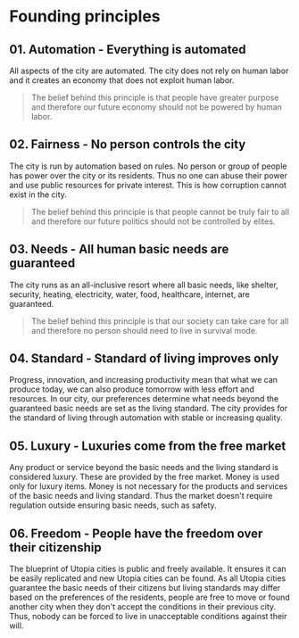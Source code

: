 # Founding principles

## 01. Automation - Everything is automated

All aspects of the city are automated. The city does not rely on human labor and it creates an economy that does not exploit human labor.

> The belief behind this principle is that people have greater purpose and therefore our future economy should not be powered by human labor.

## 02. Fairness - No person controls the city

The city is run by automation based on rules. No person or group of people has power over the city or its residents. Thus no one can abuse their power and use public resources for private interest. This is how corruption cannot exist in the city.

> The belief behind this principle is that people cannot be truly fair to all and therefore our future politics should not be controlled by elites.

## 03. Needs - All human basic needs are guaranteed

The city runs as an all-inclusive resort where all basic needs, like shelter, security, heating, electricity, water, food, healthcare, internet, are guaranteed.

> The belief behind this principle is that our society can take care for all and therefore no person should need to live in survival mode.

## 04. Standard - Standard of living improves only

Progress, innovation, and increasing productivity mean that what we can produce today, we can also produce tomorrow with less effort and resources. In our city, our preferences determine what needs beyond the guaranteed basic needs are set as the living standard. The city provides for the standard of living through automation with stable or increasing quality.

## 05. Luxury - Luxuries come from the free market

Any product or service beyond the basic needs and the living standard is considered luxury. These are provided by the free market. Money is used only for luxury items. Money is not necessary for the products and services of the basic needs and living standard. Thus the market doesn't require regulation outside ensuring basic needs, such as safety.

## 06. Freedom - People have the freedom over their citizenship

The blueprint of Utopia cities is public and freely available. It ensures it can be easily replicated and new Utopia cities can be found. As all Utopia cities guarantee the basic needs of their citizens but living standards may differ based on the preferences of the residents, people are free to move or found another city when they don't accept the conditions in their previous city. Thus, nobody can be forced to live in unacceptable conditions against their will.
